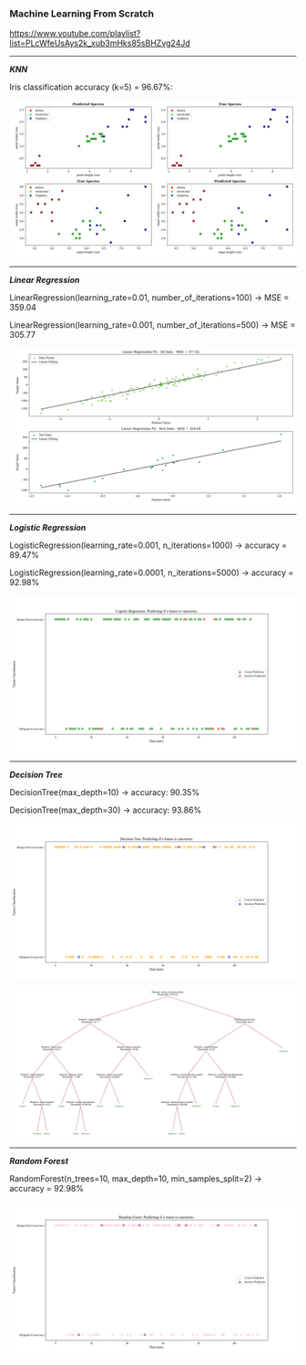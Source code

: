 ### Machine Learning From Scratch

https://www.youtube.com/playlist?list=PLcWfeUsAys2k_xub3mHks85sBHZvg24Jd

---

**_KNN_**

Iris classification accuracy (k=5) = 96.67%:

![knn.png](MachineLearningFromScratch/KNN/knn.png)

---


**_Linear Regression_**

LinearRegression(learning_rate=0.01, number_of_iterations=100) -> MSE = 359.04

LinearRegression(learning_rate=0.001, number_of_iterations=500) -> MSE = 305.77

![linear_regression.png](MachineLearningFromScratch/LinearRegression/linear_regression.png)


---


**_Logistic Regression_**

LogisticRegression(learning_rate=0.001, n_iterations=1000) -> accuracy = 89.47%

LogisticRegression(learning_rate=0.0001, n_iterations=5000) -> accuracy = 92.98%

![logistic_regression.png](MachineLearningFromScratch/LogisticRegression/logistic_regression.png)


---


**_Decision Tree_**

DecisionTree(max_depth=10) -> accuracy: 90.35%

DecisionTree(max_depth=30) -> accuracy: 93.86%

![decision_tree.png](MachineLearningFromScratch%2FDecisionTrees%2Fdecision_tree.png)

![decision_tree_visualised.png](MachineLearningFromScratch%2FDecisionTrees%2Fdecision_tree_visualised.png)

---

**_Random Forest_**

RandomForest(n_trees=10, max_depth=10, min_samples_split=2) -> accuracy = 92.98%

![random_forest.png](MachineLearningFromScratch%2FRandomForest%2Frandom_forest.png)
